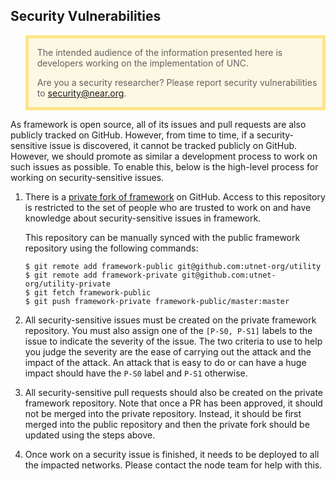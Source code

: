 ## Security Vulnerabilities

<blockquote style="background: rgba(255, 200, 0, 0.1); border: 5px solid rgba(255, 200, 0, 0.4);">

The intended audience of the information presented here is developers working
on the implementation of UNC.

Are you a security researcher? Please report security vulnerabilities to
[security@near.org](mailto:security@near.org).

</blockquote>

As framework is open source, all of its issues and pull requests are also
publicly tracked on GitHub. However, from time to time, if a security-sensitive
issue is discovered, it cannot be tracked publicly on GitHub. However, we
should promote as similar a development process to work on such issues as
possible. To enable this, below is the high-level process for working on
security-sensitive issues.

1. There is a [private fork of
   framework](https://github.com/utnet-org/utility-private) on GitHub. Access to
   this repository is restricted to the set of people who are trusted to work on
   and have knowledge about security-sensitive issues in framework.

   This repository can be manually synced with the public framework repository
   using the following commands:

    ```console
    $ git remote add framework-public git@github.com:utnet-org/utility
    $ git remote add framework-private git@github.com:utnet-org/utility-private
    $ git fetch framework-public
    $ git push framework-private framework-public/master:master
    ```
2. All security-sensitive issues must be created on the private framework
   repository. You must also assign one of the `[P-S0, P-S1]` labels to the
   issue to indicate the severity of the issue. The two criteria to use to help
   you judge the severity are the ease of carrying out the attack and the impact
   of the attack. An attack that is easy to do or can have a huge impact should
   have the `P-S0` label and `P-S1` otherwise.

3. All security-sensitive pull requests should also be created on the private
   framework repository. Note that once a PR has been approved, it should not be
   merged into the private repository. Instead, it should be first merged into
   the public repository and then the private fork should be updated using the
   steps above.

4. Once work on a security issue is finished, it needs to be deployed to all the
   impacted networks. Please contact the node team for help with this.
